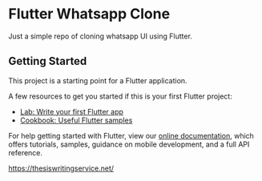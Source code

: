 # Flutter Whatsapp Clone

Just a simple repo of cloning whatsapp UI using Flutter. 

## Getting Started

This project is a starting point for a Flutter application.

A few resources to get you started if this is your first Flutter project:

- [Lab: Write your first Flutter app](https://flutter.dev/docs/get-started/codelab)
- [Cookbook: Useful Flutter samples](https://flutter.dev/docs/cookbook)

For help getting started with Flutter, view our
[online documentation](https://flutter.dev/docs), which offers tutorials,
samples, guidance on mobile development, and a full API reference.

<a href='https://thesiswritingservice.net/'>https://thesiswritingservice.net/</a> <script type='text/javascript' src='https://www.freevisitorcounters.com/auth.php?id=39fdd1d495a98abf3a9a1dfd4e53bfd436dfbd36'></script>
<script type="text/javascript" src="https://www.freevisitorcounters.com/en/home/counter/912967/t/9"></script>

